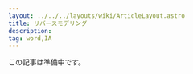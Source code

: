 ```yaml
---
layout: ../../../layouts/wiki/ArticleLayout.astro
title: リバースモデリング
description:
tag: word,IA
---
```


この記事は準備中です。